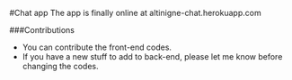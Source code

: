 #Chat app
The app is finally online at altinigne-chat.herokuapp.com

###Contributions
- You can contribute the front-end codes.
- If you have a new stuff to add to back-end, please let me know before changing the codes.
